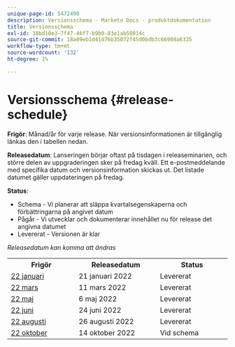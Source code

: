 ```yaml
---
unique-page-id: 5472490
description: Versionsschema - Marketo Docs - produktdokumentation
title: Versionsschema
exl-id: 38bd10e3-7f47-46f7-b9b0-83e1ab50014c
source-git-commit: 18a09eb1d41d76b35072f45d0bdb3c66908a6335
workflow-type: tm+mt
source-wordcount: '132'
ht-degree: 1%

---
```


# Versionsschema {#release-schedule}

**Frigör**: Månad/år för varje release. När versionsinformationen är tillgänglig länkas den i tabellen nedan.

**Releasedatum**: Lanseringen börjar oftast på tisdagen i releaseminarien, och större delen av uppgraderingen sker på fredag kväll. Ett e-postmeddelande med specifika datum och versionsinformation skickas ut. Det listade datumet gäller uppdateringen på fredag.

**Status**:

* Schema - Vi planerar att släppa kvartalsegenskaperna och förbättringarna på angivet datum
* Pågår - Vi utvecklar och dokumenterar innehållet nu för release det angivna datumet
* Levererat - Versionen är klar

_Releasedatum kan komma att ändras_

<table> 
 <colgroup> 
  <col> 
  <col> 
  <col> 
 </colgroup>
 <tbody> 
  <tr> 
   <th width="250px">Frigör</th>
   <th width="250px">Releasedatum</th>
   <th width="250px">Status</th>
  </tr>
  <tr> 
   <td><a href="/help/marketo/release-notes/previous-releases/2022/release-notes-jan-22.md">22 januari</a></td>
   <td>21 januari 2022</td>
   <td>Levererat</td>
  </tr>
  <tr> 
   <td><a href="/help/marketo/release-notes/previous-releases/2022/release-notes-mar-22.md">22 mars</a></td>
   <td>11 mars 2022</td>
   <td>Levererat</td>
  </tr>
  <tr> 
   <td><a href="/help/marketo/release-notes/previous-releases/2022/release-notes-may-22.md">22 maj</a></td>
   <td>6 maj 2022</td>
   <td>Levererat</td>
  </tr>
  <tr> 
   <td><a href="/help/marketo/release-notes/previous-releases/2022/release-notes-june-22.md">22 juni</td>
   <td>24 juni 2022</td>
   <td>Levererat</td>
  </tr>
  <tr> 
   <td><a href="/help/marketo/release-notes/previous-releases/2022/release-notes-aug-22.md">22 augusti</td>
   <td>26 augusti 2022</td>
   <td>Levererat</td>
  </tr>
  <tr>
   <td><a href="/help/marketo/release-notes/current.md">22 oktober</td>
   <td>14 oktober 2022</td>
   <td>Vid schema</td>
  </tr>
 </tbody>
</table>

